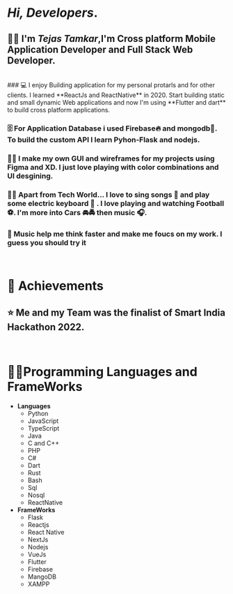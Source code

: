 # *Hi, Developers*.
## 👨‍🎓 I'm ***Tejas Tamkar***,I'm **Cross platform Mobile Application Developer** and **Full Stack Web Developer**. 
<br/>
### 💻 I enjoy Building application for my personal protarls and for other clients. I learned **ReactJs and ReactNative** in 2020. Start building static and small dynamic Web applications and now I'm using **Flutter and dart** to build cross platform applications.

### 🗄️ For Application **Database** i used **Firebase🔥** and **mongodb🌲**. To build the custom **API** I learn **Pyhon-Flask** and **nodejs**.

### 👨‍🎨 I make my own GUI and wireframes for my projects using **Figma** and **XD**. I just love playing with color combinations and UI desgining.

### 🙋‍♂️ Apart from Tech World... I love to sing songs 🎤 and play some electric keyboard 🎹 . I love playing and watching Football ⚽. I'm more into Cars 🚘🚔 then music 🎧.

### 🎼 Music help me think faster and make me foucs on my work. I guess you should try it 
<br/>

# **🏅 Achievements**

## ⭐ Me and my Team was the finalist of Smart India Hackathon 2022.
<br/>

# 👨‍💻Programming Languages and FrameWorks
* **Languages**
    * Python
    * JavaScript
    * TypeScript
    * Java 
    * C and C++
    * PHP
    * C# 
    * Dart
    * Rust
    * Bash
    * Sql 
    * Nosql
    * ReactNative
* **FrameWorks**
    * Flask 
    * Reactjs
    * React Native
    * NextJs
    * Nodejs
    * VueJs
    * Flutter
    * Firebase 
    * MangoDB
    * XAMPP
